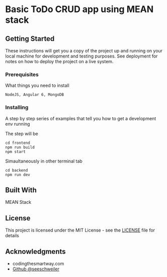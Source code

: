 # Basic ToDo CRUD app using MEAN stack



## Getting Started

These instructions will get you a copy of the project up and running on your local machine for development and testing purposes. See deployment for notes on how to deploy the project on a live system.

### Prerequisites

What things you need to install

```
NodeJS, Angular 6, MongoDB
```

### Installing

A step by step series of examples that tell you how to get a development env running

The step will be

```
cd frontend 
npm run build
npm start
```

Simaultaneously in other terminal tab

```
cd backend
npm run dev
```

## Built With

MEAN Stack

## License

This project is licensed under the MIT License - see the [LICENSE](LICENSE) file for details

## Acknowledgments

* codingthesmartway.com
* [Github @seeschweiler](github.com/seeschweiler)

